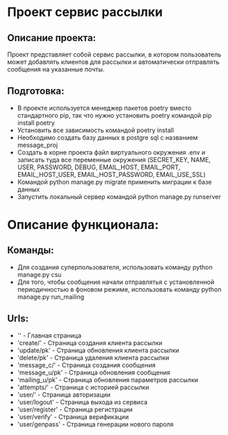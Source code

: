 # Проект сервис рассылки

## Описание проекта:
Проект представляет собой сервис рассылки, в котором пользователь может добавлять клиентов для рассылки и автоматически отправлять сообщения на указанные почты.

## Подготовка:
- В проекте используется менеджер пакетов poetry вместо стандартного pip, так что нужно установить poetry командой pip install poetry
- Установить все зависимость командой poetry install
- Необходимо создать базу данных в postgre sql с названием message_proj
- Создать в корне проекта файл виртуального окружения .env и записать туда все переменные окружения (SECRET_KEY, NAME, USER, PASSWORD, DEBUG, EMAIL_HOST, EMAIL_PORT, EMAIL_HOST_USER, EMAIL_HOST_PASSWORD, EMAIL_USE_SSL)
- Командой python manage.py migrate применить миграции к базе данных
- Запустить локальный сервер командой python manage.py runserver

# Описание функционала:

## Команды:
- Для создания суперпользователя, использовать команду python manage.py csu
- Для того, чтобы сообщения начали отправлятья с установленной периодичностью в фоновом режиме, использовать команду python manage.py run_mailing 

## Urls:
- '' - Главная страница
- 'create/' -  Страница создания клиента рассылки
- 'update/pk' - Страница обновления клиента рассылки
- 'delete/pk' - Страница удаления клиента рассылки
- 'message_c/' - Страница создания сообщения
- 'message_u/pk' - Страница обновления сообщения
- 'mailing_u/pk' - Страница обновления параметров рассылки
- 'attempts/' - Страница с историей рассылки
- 'user/' - Страница авторизации
- 'user/logout' - Страница выхода из сервиса
- 'user/register' - Страница регистрации
- 'user/verify' - Страница верификации
- 'user/genpass' - Страница генерации нового пароля